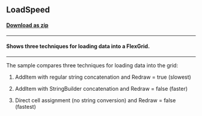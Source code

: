 ## LoadSpeed
#### [Download as zip](https://minhaskamal.github.io/DownGit/#/home?url=https://github.com/GrapeCity/ComponentOne-WinForms-Samples/tree/master/NetFramework\FlexGrid\VB\LoadSpeed)
____
#### Shows three techniques for loading data into a FlexGrid.
____
The sample compares three techniques for loading data into the grid: 

1) AddItem with regular string concatenation and Redraw = true (slowest) 

2) AddItem with StringBuilder concatenation and Redraw = false (faster) 

3) Direct cell assignment (no string conversion) and Redraw = false (fastest) 
